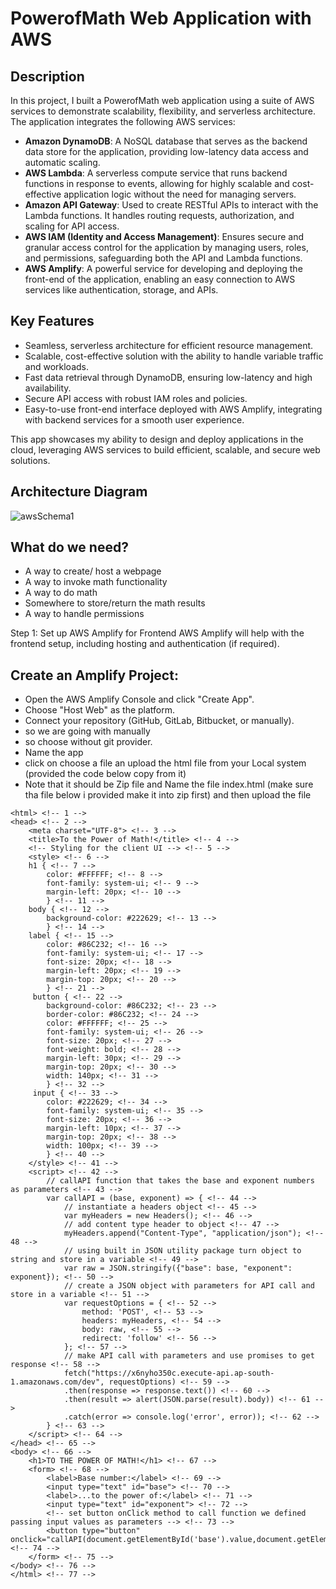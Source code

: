 # PowerofMath Web Application with AWS

## Description

In this project, I built a PowerofMath web application using a suite of AWS services to demonstrate scalability, flexibility, and serverless architecture. The application integrates the following AWS services:

- **Amazon DynamoDB**: A NoSQL database that serves as the backend data store for the application, providing low-latency data access and automatic scaling.
- **AWS Lambda**: A serverless compute service that runs backend functions in response to events, allowing for highly scalable and cost-effective application logic without the need for managing servers.
- **Amazon API Gateway**: Used to create RESTful APIs to interact with the Lambda functions. It handles routing requests, authorization, and scaling for API access.
- **AWS IAM (Identity and Access Management)**: Ensures secure and granular access control for the application by managing users, roles, and permissions, safeguarding both the API and Lambda functions.
- **AWS Amplify**: A powerful service for developing and deploying the front-end of the application, enabling an easy connection to AWS services like authentication, storage, and APIs.

## Key Features

- Seamless, serverless architecture for efficient resource management.
- Scalable, cost-effective solution with the ability to handle variable traffic and workloads.
- Fast data retrieval through DynamoDB, ensuring low-latency and high availability.
- Secure API access with robust IAM roles and policies.
- Easy-to-use front-end interface deployed with AWS Amplify, integrating with backend services for a smooth user experience.

This app showcases my ability to design and deploy applications in the cloud, leveraging AWS services to build efficient, scalable, and secure web solutions.

## Architecture Diagram
![awsSchema1](https://github.com/user-attachments/assets/cbee69d2-53db-4abc-8f81-b59550baa97f)

## What do we need?
- A way to create/ host a webpage
- A way to invoke math functionality
- A way to do math
- Somewhere to store/return the math results
- A way to handle permissions

Step 1: Set up AWS Amplify for Frontend
AWS Amplify will help with the frontend setup, including hosting and authentication (if required).

## Create an Amplify Project:

- Open the AWS Amplify Console and click "Create App".
- Choose "Host Web" as the platform.
- Connect your repository (GitHub, GitLab, Bitbucket, or manually).
- so we are going with manually
- so choose without git provider.
- Name the app
- click on choose a file an upload the html file from your Local system (provided the code below copy from it)
- Note that it should be Zip file and Name the file index.html (make sure tha file below i provided make it into zip first) and then upload the file

```
<html> <!-- 1 -->
<head> <!-- 2 -->
    <meta charset="UTF-8"> <!-- 3 -->
    <title>To the Power of Math!</title> <!-- 4 -->
    <!-- Styling for the client UI --> <!-- 5 -->
    <style> <!-- 6 -->
    h1 { <!-- 7 -->
        color: #FFFFFF; <!-- 8 -->
        font-family: system-ui; <!-- 9 -->
        margin-left: 20px; <!-- 10 -->
        } <!-- 11 -->
    body { <!-- 12 -->
        background-color: #222629; <!-- 13 -->
        } <!-- 14 -->
    label { <!-- 15 -->
        color: #86C232; <!-- 16 -->
        font-family: system-ui; <!-- 17 -->
        font-size: 20px; <!-- 18 -->
        margin-left: 20px; <!-- 19 -->
        margin-top: 20px; <!-- 20 -->
        } <!-- 21 -->
     button { <!-- 22 -->
        background-color: #86C232; <!-- 23 -->
        border-color: #86C232; <!-- 24 -->
        color: #FFFFFF; <!-- 25 -->
        font-family: system-ui; <!-- 26 -->
        font-size: 20px; <!-- 27 -->
        font-weight: bold; <!-- 28 -->
        margin-left: 30px; <!-- 29 -->
        margin-top: 20px; <!-- 30 -->
        width: 140px; <!-- 31 -->
        } <!-- 32 -->
     input { <!-- 33 -->
        color: #222629; <!-- 34 -->
        font-family: system-ui; <!-- 35 -->
        font-size: 20px; <!-- 36 -->
        margin-left: 10px; <!-- 37 -->
        margin-top: 20px; <!-- 38 -->
        width: 100px; <!-- 39 -->
        } <!-- 40 -->
    </style> <!-- 41 -->
    <script> <!-- 42 -->
        // callAPI function that takes the base and exponent numbers as parameters <!-- 43 -->
        var callAPI = (base, exponent) => { <!-- 44 -->
            // instantiate a headers object <!-- 45 -->
            var myHeaders = new Headers(); <!-- 46 -->
            // add content type header to object <!-- 47 -->
            myHeaders.append("Content-Type", "application/json"); <!-- 48 -->
            // using built in JSON utility package turn object to string and store in a variable <!-- 49 -->
            var raw = JSON.stringify({"base": base, "exponent": exponent}); <!-- 50 -->
            // create a JSON object with parameters for API call and store in a variable <!-- 51 -->
            var requestOptions = { <!-- 52 -->
                method: 'POST', <!-- 53 -->
                headers: myHeaders, <!-- 54 -->
                body: raw, <!-- 55 -->
                redirect: 'follow' <!-- 56 -->
            }; <!-- 57 -->
            // make API call with parameters and use promises to get response <!-- 58 -->
            fetch("https://x6nyho350c.execute-api.ap-south-1.amazonaws.com/dev", requestOptions) <!-- 59 -->
            .then(response => response.text()) <!-- 60 -->
            .then(result => alert(JSON.parse(result).body)) <!-- 61 -->
            .catch(error => console.log('error', error)); <!-- 62 -->
        } <!-- 63 -->
    </script> <!-- 64 -->
</head> <!-- 65 -->
<body> <!-- 66 -->
    <h1>TO THE POWER OF MATH!</h1> <!-- 67 -->
    <form> <!-- 68 -->
        <label>Base number:</label> <!-- 69 -->
        <input type="text" id="base"> <!-- 70 -->
        <label>...to the power of:</label> <!-- 71 -->
        <input type="text" id="exponent"> <!-- 72 -->
        <!-- set button onClick method to call function we defined passing input values as parameters --> <!-- 73 -->
        <button type="button" onclick="callAPI(document.getElementById('base').value,document.getElementById('exponent').value)">CALCULATE</button> <!-- 74 -->
    </form> <!-- 75 -->
</body> <!-- 76 -->
</html> <!-- 77 -->

